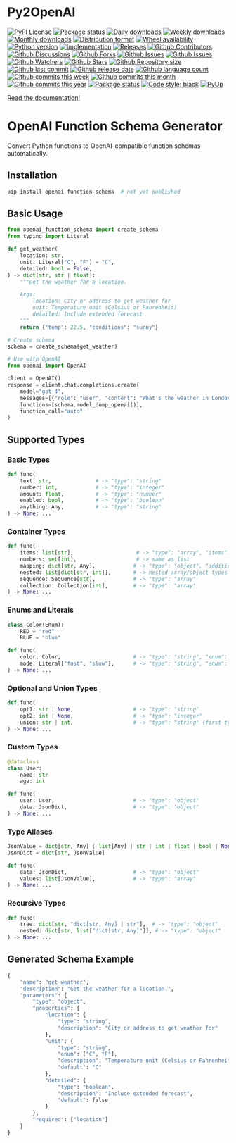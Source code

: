 # Py2OpenAI

[![PyPI License](https://img.shields.io/pypi/l/py2openai.svg)](https://pypi.org/project/py2openai/)
[![Package status](https://img.shields.io/pypi/status/py2openai.svg)](https://pypi.org/project/py2openai/)
[![Daily downloads](https://img.shields.io/pypi/dd/py2openai.svg)](https://pypi.org/project/py2openai/)
[![Weekly downloads](https://img.shields.io/pypi/dw/py2openai.svg)](https://pypi.org/project/py2openai/)
[![Monthly downloads](https://img.shields.io/pypi/dm/py2openai.svg)](https://pypi.org/project/py2openai/)
[![Distribution format](https://img.shields.io/pypi/format/py2openai.svg)](https://pypi.org/project/py2openai/)
[![Wheel availability](https://img.shields.io/pypi/wheel/py2openai.svg)](https://pypi.org/project/py2openai/)
[![Python version](https://img.shields.io/pypi/pyversions/py2openai.svg)](https://pypi.org/project/py2openai/)
[![Implementation](https://img.shields.io/pypi/implementation/py2openai.svg)](https://pypi.org/project/py2openai/)
[![Releases](https://img.shields.io/github/downloads/phil65/py2openai/total.svg)](https://github.com/phil65/py2openai/releases)
[![Github Contributors](https://img.shields.io/github/contributors/phil65/py2openai)](https://github.com/phil65/py2openai/graphs/contributors)
[![Github Discussions](https://img.shields.io/github/discussions/phil65/py2openai)](https://github.com/phil65/py2openai/discussions)
[![Github Forks](https://img.shields.io/github/forks/phil65/py2openai)](https://github.com/phil65/py2openai/forks)
[![Github Issues](https://img.shields.io/github/issues/phil65/py2openai)](https://github.com/phil65/py2openai/issues)
[![Github Issues](https://img.shields.io/github/issues-pr/phil65/py2openai)](https://github.com/phil65/py2openai/pulls)
[![Github Watchers](https://img.shields.io/github/watchers/phil65/py2openai)](https://github.com/phil65/py2openai/watchers)
[![Github Stars](https://img.shields.io/github/stars/phil65/py2openai)](https://github.com/phil65/py2openai/stars)
[![Github Repository size](https://img.shields.io/github/repo-size/phil65/py2openai)](https://github.com/phil65/py2openai)
[![Github last commit](https://img.shields.io/github/last-commit/phil65/py2openai)](https://github.com/phil65/py2openai/commits)
[![Github release date](https://img.shields.io/github/release-date/phil65/py2openai)](https://github.com/phil65/py2openai/releases)
[![Github language count](https://img.shields.io/github/languages/count/phil65/py2openai)](https://github.com/phil65/py2openai)
[![Github commits this week](https://img.shields.io/github/commit-activity/w/phil65/py2openai)](https://github.com/phil65/py2openai)
[![Github commits this month](https://img.shields.io/github/commit-activity/m/phil65/py2openai)](https://github.com/phil65/py2openai)
[![Github commits this year](https://img.shields.io/github/commit-activity/y/phil65/py2openai)](https://github.com/phil65/py2openai)
[![Package status](https://codecov.io/gh/phil65/py2openai/branch/main/graph/badge.svg)](https://codecov.io/gh/phil65/py2openai/)
[![Code style: black](https://img.shields.io/badge/code%20style-black-000000.svg)](https://github.com/psf/black)
[![PyUp](https://pyup.io/repos/github/phil65/py2openai/shield.svg)](https://pyup.io/repos/github/phil65/py2openai/)

[Read the documentation!](https://phil65.github.io/py2openai/)

# OpenAI Function Schema Generator

Convert Python functions to OpenAI-compatible function schemas automatically.

## Installation

```bash
pip install openai-function-schema  # not yet published
```

## Basic Usage

```python
from openai_function_schema import create_schema
from typing import Literal

def get_weather(
    location: str,
    unit: Literal["C", "F"] = "C",
    detailed: bool = False,
) -> dict[str, str | float]:
    """Get the weather for a location.

    Args:
        location: City or address to get weather for
        unit: Temperature unit (Celsius or Fahrenheit)
        detailed: Include extended forecast
    """
    return {"temp": 22.5, "conditions": "sunny"}

# Create schema
schema = create_schema(get_weather)

# Use with OpenAI
from openai import OpenAI

client = OpenAI()
response = client.chat.completions.create(
    model="gpt-4",
    messages=[{"role": "user", "content": "What's the weather in London?"}],
    functions=[schema.model_dump_openai()],
    function_call="auto"
)
```

## Supported Types

### Basic Types
```python
def func(
    text: str,              # -> "type": "string"
    number: int,            # -> "type": "integer"
    amount: float,          # -> "type": "number"
    enabled: bool,          # -> "type": "boolean"
    anything: Any,          # -> "type": "string"
) -> None: ...
```

### Container Types
```python
def func(
    items: list[str],                    # -> "type": "array", "items": {"type": "string"}
    numbers: set[int],                   # -> same as list
    mapping: dict[str, Any],            # -> "type": "object", "additionalProperties": true
    nested: list[dict[str, int]],       # -> nested array/object types
    sequence: Sequence[str],            # -> "type": "array"
    collection: Collection[int],        # -> "type": "array"
) -> None: ...
```

### Enums and Literals
```python
class Color(Enum):
    RED = "red"
    BLUE = "blue"

def func(
    color: Color,                       # -> "type": "string", "enum": ["red", "blue"]
    mode: Literal["fast", "slow"],      # -> "type": "string", "enum": ["fast", "slow"]
) -> None: ...
```

### Optional and Union Types
```python
def func(
    opt1: str | None,                   # -> "type": "string"
    opt2: int | None,                   # -> "type": "integer"
    union: str | int,                   # -> "type": "string" (first type)
) -> None: ...
```

### Custom Types
```python
@dataclass
class User:
    name: str
    age: int

def func(
    user: User,                         # -> "type": "object"
    data: JsonDict,                     # -> "type": "object"
) -> None: ...
```

### Type Aliases
```python
JsonValue = dict[str, Any] | list[Any] | str | int | float | bool | None
JsonDict = dict[str, JsonValue]

def func(
    data: JsonDict,                     # -> "type": "object"
    values: list[JsonValue],            # -> "type": "array"
) -> None: ...
```

### Recursive Types
```python
def func(
    tree: dict[str, "dict[str, Any] | str"],  # -> "type": "object"
    nested: dict[str, list["dict[str, Any]"]], # -> "type": "object"
) -> None: ...
```

## Generated Schema Example

```python
{
    "name": "get_weather",
    "description": "Get the weather for a location.",
    "parameters": {
        "type": "object",
        "properties": {
            "location": {
                "type": "string",
                "description": "City or address to get weather for"
            },
            "unit": {
                "type": "string",
                "enum": ["C", "F"],
                "description": "Temperature unit (Celsius or Fahrenheit)",
                "default": "C"
            },
            "detailed": {
                "type": "boolean",
                "description": "Include extended forecast",
                "default": false
            }
        },
        "required": ["location"]
    }
}
```
